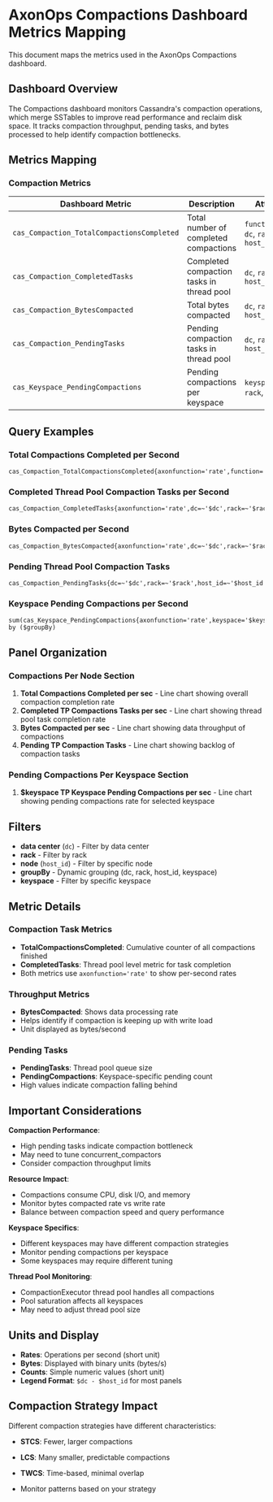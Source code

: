 # AxonOps Compactions Dashboard Metrics Mapping

This document maps the metrics used in the AxonOps Compactions dashboard.

## Dashboard Overview

The Compactions dashboard monitors Cassandra's compaction operations, which merge SSTables to improve read performance and reclaim disk space. It tracks compaction throughput, pending tasks, and bytes processed to help identify compaction bottlenecks.

## Metrics Mapping

### Compaction Metrics

| Dashboard Metric | Description | Attributes |
|-----------------|-------------|------------|
| `cas_Compaction_TotalCompactionsCompleted` | Total number of completed compactions | `function=Count`, `dc`, `rack`, `host_id` |
| `cas_Compaction_CompletedTasks` | Completed compaction tasks in thread pool | `dc`, `rack`, `host_id` |
| `cas_Compaction_BytesCompacted` | Total bytes compacted | `dc`, `rack`, `host_id` |
| `cas_Compaction_PendingTasks` | Pending compaction tasks in thread pool | `dc`, `rack`, `host_id` |
| `cas_Keyspace_PendingCompactions` | Pending compactions per keyspace | `keyspace`, `dc`, `rack`, `host_id` |

## Query Examples

### Total Compactions Completed per Second
```promql
cas_Compaction_TotalCompactionsCompleted{axonfunction='rate',function='Count',dc=~'$dc',rack=~'$rack',host_id=~'$host_id'}
```

### Completed Thread Pool Compaction Tasks per Second
```promql
cas_Compaction_CompletedTasks{axonfunction='rate',dc=~'$dc',rack=~'$rack',host_id=~'$host_id'}
```

### Bytes Compacted per Second
```promql
cas_Compaction_BytesCompacted{axonfunction='rate',dc=~'$dc',rack=~'$rack',host_id=~'$host_id'}
```

### Pending Thread Pool Compaction Tasks
```promql
cas_Compaction_PendingTasks{dc=~'$dc',rack=~'$rack',host_id=~'$host_id'}
```

### Keyspace Pending Compactions per Second
```promql
sum(cas_Keyspace_PendingCompactions{axonfunction='rate',keyspace='$keyspace',dc=~'$dc',rack=~'$rack',host_id=~'$host_id'}) by ($groupBy)
```

## Panel Organization

### Compactions Per Node Section
1. **Total Compactions Completed per sec** - Line chart showing overall compaction completion rate
2. **Completed TP Compactions Tasks per sec** - Line chart showing thread pool task completion rate
3. **Bytes Compacted per sec** - Line chart showing data throughput of compactions
4. **Pending TP Compaction Tasks** - Line chart showing backlog of compaction tasks

### Pending Compactions Per Keyspace Section
1. **$keyspace TP Keyspace Pending Compactions per sec** - Line chart showing pending compactions rate for selected keyspace

## Filters

- **data center** (`dc`) - Filter by data center
- **rack** - Filter by rack
- **node** (`host_id`) - Filter by specific node
- **groupBy** - Dynamic grouping (dc, rack, host_id, keyspace)
- **keyspace** - Filter by specific keyspace

## Metric Details

### Compaction Task Metrics
- **TotalCompactionsCompleted**: Cumulative counter of all compactions finished
- **CompletedTasks**: Thread pool level metric for task completion
- Both metrics use `axonfunction='rate'` to show per-second rates

### Throughput Metrics
- **BytesCompacted**: Shows data processing rate
- Helps identify if compaction is keeping up with write load
- Unit displayed as bytes/second

### Pending Tasks
- **PendingTasks**: Thread pool queue size
- **PendingCompactions**: Keyspace-specific pending count
- High values indicate compaction falling behind

## Important Considerations

**Compaction Performance**:

   - High pending tasks indicate compaction bottleneck
   - May need to tune concurrent_compactors
   - Consider compaction throughput limits

**Resource Impact**:

   - Compactions consume CPU, disk I/O, and memory
   - Monitor bytes compacted rate vs write rate
   - Balance between compaction speed and query performance

**Keyspace Specifics**:

   - Different keyspaces may have different compaction strategies
   - Monitor pending compactions per keyspace
   - Some keyspaces may require different tuning

**Thread Pool Monitoring**:

   - CompactionExecutor thread pool handles all compactions
   - Pool saturation affects all keyspaces
   - May need to adjust thread pool size

## Units and Display

- **Rates**: Operations per second (short unit)
- **Bytes**: Displayed with binary units (bytes/s)
- **Counts**: Simple numeric values (short unit)
- **Legend Format**: `$dc - $host_id` for most panels

## Compaction Strategy Impact

Different compaction strategies have different characteristics:

  - **STCS**: Fewer, larger compactions

  - **LCS**: Many smaller, predictable compactions
  
  - **TWCS**: Time-based, minimal overlap
  
  - Monitor patterns based on your strategy